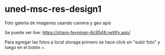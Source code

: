 # uned-msc-res-design1
Foto galeria de imagenes usando camera y geo apis

Se puede ver live: https://sharp-feynman-6c9548.netlify.app/

Para agregar las fotos a local storage primero se hace click en "subir foto" y luego en el botón +.
